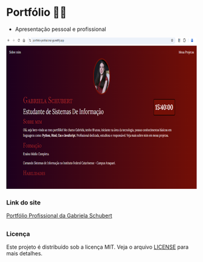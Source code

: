 # Portfólio 💁🏻

* Apresentação pessoal e profissional

<div align="center">
  <img height="400" width="650" src="/src/imagem/imagem site.png" alt="Imagem do site publicado no netlify">
</div>

### Link do site

<a href="https://portfolio-profissional-gs.netlify.app/" target="_blank">Portfólio Profissional da Gabriela Schubert</a>

##

### Licença
Este projeto é distribuído sob a licença MIT. Veja o arquivo [LICENSE](LICENSE) para mais detalhes.
